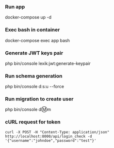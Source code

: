 ### Run app
docker-compose up -d

### Exec bash in container
docker-compose exec app bash

### Generate JWT keys pair
php bin/console lexik:jwt:generate-keypair

### Run schema generation
php bin/console d:s:u --force

### Run migration to create user
php bin/console d:m:m

### cURL request for token
`curl -X POST -H "Content-Type: application/json" http://localhost:8000/api/login_check -d '{"username":"johndoe","password":"test"}'`
